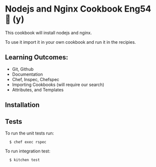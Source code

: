# Nodejs and Nginx Cookbook Eng54 :penguin: (y)

This cookbook will install nodejs and nginx.

To use it import it in your own cookbook and run it in the recipies.

## Learning Outcomes:
- Git, Github
- Documentation
- Chef, Inspec, Chefspec
- Importing Cookbooks (will require our search)
- Attributes, and Templates


## Installation

## Tests

To run the unit tests run:

```
  $ chef exec rspec
```

To run integration test:

```
  $ kitchen test
```
